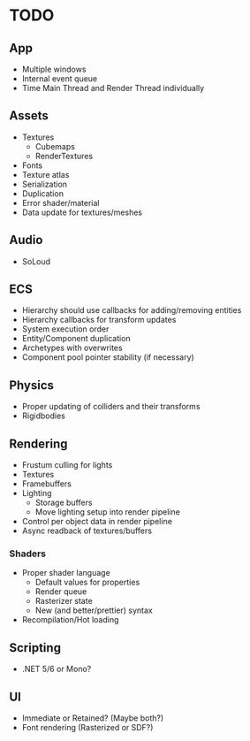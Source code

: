 # TODO

## App
- Multiple windows
- Internal event queue
- Time Main Thread and Render Thread individually

## Assets
- Textures
    - Cubemaps
    - RenderTextures
- Fonts
- Texture atlas
- Serialization
- Duplication
- Error shader/material
- Data update for textures/meshes

## Audio
- SoLoud

## ECS
- Hierarchy should use callbacks for adding/removing entities
- Hierarchy callbacks for transform updates
- System execution order
- Entity/Component duplication
- Archetypes with overwrites
- Component pool pointer stability (if necessary)

## Physics
- Proper updating of colliders and their transforms
- Rigidbodies

## Rendering
- Frustum culling for lights
- Textures
- Framebuffers
- Lighting
    - Storage buffers
	- Move lighting setup into render pipeline
- Control per object data in render pipeline
- Async readback of textures/buffers

### Shaders
- Proper shader language
    - Default values for properties
	- Render queue
	- Rasterizer state
	- New (and better/prettier) syntax
- Recompilation/Hot loading

## Scripting
- .NET 5/6 or Mono?

## UI
- Immediate or Retained? (Maybe both?)
- Font rendering (Rasterized or SDF?)
